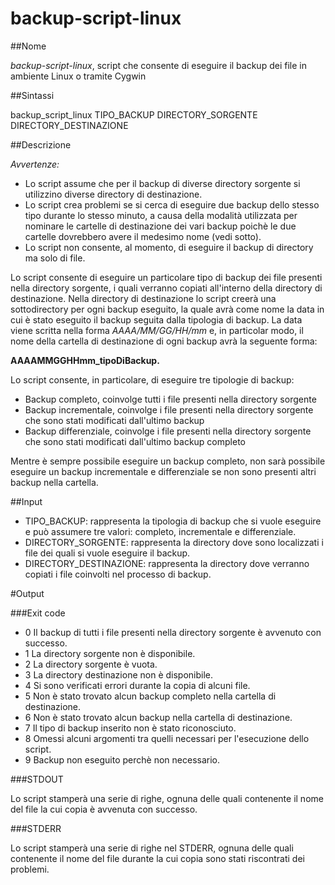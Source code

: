 # backup-script-linux

##Nome

*backup-script-linux*, script che consente di eseguire il backup dei file in ambiente Linux o tramite Cygwin

##Sintassi

backup_script_linux TIPO_BACKUP DIRECTORY_SORGENTE DIRECTORY_DESTINAZIONE

##Descrizione

*Avvertenze:*

* Lo script assume che per il backup di diverse directory sorgente si utilizzino diverse directory di destinazione.
* Lo script crea problemi se si cerca di eseguire due backup dello stesso tipo durante lo stesso minuto, a causa della modalità utilizzata per nominare le cartelle di destinazione dei vari backup poichè le due cartelle dovrebbero avere il medesimo nome (vedi sotto).
* Lo script non consente, al momento, di eseguire il backup di directory ma solo di file.

Lo script consente di eseguire un particolare tipo di backup dei file presenti nella directory sorgente, i quali verranno copiati all'interno della directory di destinazione.
Nella directory di destinazione lo script creerà una sottodirectory per ogni backup eseguito, la quale avrà come nome la data in cui è stato eseguito il backup seguita dalla tipologia di backup. La data viene scritta nella forma *AAAA/MM/GG/HH/mm* e, in particolar modo, il nome della cartella di destinazione di ogni backup avrà la seguente forma:

**AAAAMMGGHHmm_tipoDiBackup.**


Lo script consente, in particolare, di eseguire tre tipologie di backup:

* Backup completo, coinvolge tutti i file presenti nella directory sorgente
* Backup incrementale, coinvolge i file presenti nella directory sorgente che sono stati modificati dall'ultimo backup
* Backup differenziale, coinvolge i file presenti nella directory sorgente che sono stati modificati dall'ultimo backup completo

Mentre è sempre possibile eseguire un backup completo, non sarà possibile eseguire un backup incrementale e differenziale se non sono presenti altri backup nella cartella.



##Input

* TIPO_BACKUP: rappresenta la tipologia di backup che si vuole eseguire e può assumere tre valori: completo, incrementale e differenziale.
* DIRECTORY_SORGENTE: rappresenta la directory dove sono localizzati i file dei quali si vuole eseguire il backup.
* DIRECTORY_DESTINAZIONE: rappresenta la directory dove verranno copiati i file coinvolti nel processo di backup.

#Output

###Exit code

* 0 Il backup di tutti i file presenti nella directory sorgente è avvenuto con successo.
* 1 La directory sorgente non è disponibile.
* 2 La directory sorgente è vuota.
* 3 La directory destinazione non è disponibile.
* 4 Si sono verificati errori durante la copia di alcuni file.
* 5 Non è stato trovato alcun backup completo nella cartella di destinazione.
* 6 Non è stato trovato alcun backup nella cartella di destinazione.
* 7 Il tipo di backup inserito non è stato riconosciuto.
* 8 Omessi alcuni argomenti tra quelli necessari per l'esecuzione dello script.
* 9 Backup non eseguito perchè non necessario.

###STDOUT

Lo script stamperà una serie di righe, ognuna delle quali contenente il nome del file la cui copia è avvenuta con successo.

###STDERR

Lo script stamperà una serie di righe nel STDERR, ognuna delle quali contenente il nome del file durante la cui copia sono stati riscontrati dei problemi.


